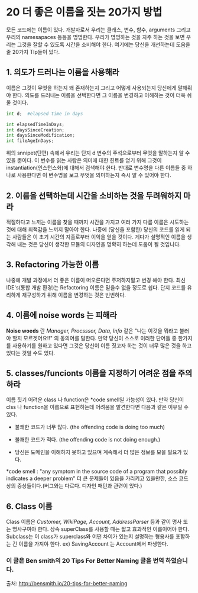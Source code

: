 # 20 더 좋은 이름을 짓는 20가지 방법

모든 코드에는 이름이 있다. 개발자로서 우리는 클래스, 변수, 함수, arguments 그리고 우리의 namesapaces 등등을 명명한다. 우리가 명명하는 것을 자주 하는 것을 보면 우리는 그것을 잘할 수 있도록 시간을 소비해야 한다. 여기에는 당신을 개선하는데 도움을 줄 20가지 TIp들이 있다.



## 1. 의도가 드러나는 이름을 사용해라

이름은 그것이 무엇을 하는지 왜 존재하는지 그리고 어떻게 사용되는지 당신에게 말해줘야 한다. 의도를 드러내는 이름을 선택한다면 그 이름을 변경하고 이해하는 것이 더욱 쉬울 것이다.

```Python
int d;  #elapsed time in days

int elapsedTimeInDays;
int daysSinceCreation;
int daysSinceModification;
int fileAgeInDays;
```
위의 snnipet(단편) 속에서 우리는 단지 d 변수의 주석으로부터 무엇을 말하는지 알 수 있을 뿐이다. 이 변수를 읽는 사람은 의미에 대한 힌트를 얻기 위해 그것이 instantiation(인스턴스화)에 대해서 검색해야 한다. 반대로 변수명을 다른 이름들 중 하나로 사용한다면 이 변수명을 보고 무엇을 의미하는지 즉시 알 수 있어야 한다.



## 2. 이름을 선택하는데 시간을 소비하는 것을 두려워하지 마라

적절하다고 느끼는 이름을 찾을 때까지 시간을 가지고 여러 가지 다름 이름은 시도하는 것에 대해 죄책감을 느끼지 말아야 한다. 나중에 (당신을 포함한) 당신의 코드를 읽게 되는 사람들은 이 초기 시간의 지출로부터 이익을 얻을 것이다. 게다가 설명적인 이름을 생각해 내는 것은 당신이 생각한 모듈의 디자인을 명확히 하는데 도움이 될 것입니다.



## 3. Refactoring 가능한 이름

나중에 개발 과정에서 더 좋은 이름이 떠오른다면 주저하지말고 변경 해야 한다. 최신 IDE's(통합 개발 환경)는 Refactoring 이름은 믿을수 없을 정도로 쉽다. 단지 코드를 유리하게 재구성하기 위해 이름을 변경하는 것은 빈번하다.



## 4. 이름에 noise words 는 피해라

**Noise woeds** 란 *Manager, Procsssor, Data, Info* 같은 "나는 이것을 뭐라고 불러야 할지 모르겟어요!!" 의 동의어를 말한다. 
만약 당신이 스스로 이러한 단어들 중 한가지를 사용하기를 원하고 있다면 그것은 당신이 이름 짓고자 하는 것이 너무 많은 것을 하고 있다는 것일 수도 있다.



## 5. classes/funcionts 이름을 지정하기 어려운 점을 주의하라

이름 짓기 어려운 class 나 function은 *code smell일 가능성이 있다. 만약 당신이 clss 나 function을 이름으로 표현하는데 어려움을 발견한다면 다음과 같은 이유일 수 있다.

* 불쾌한 코드가 너무 많다. (the offending code is doing too much)

* 불쾌한 코드가 적다. (the offending code is not doing enough.)

* 당신은 도메인을 이해하지 못하고 있으며 계속해서 더 많은 정보를 모을 필요가 있다.

*code smell : "any symptom in the source code of a program that possibly indicates a deeper problem"
더 큰 문제들이 있음을 가리키고 있을만한, 소스 코드 상의 증상들이다.(버그와는 다르다. 디자인 패턴과 관련이 있다.)



## 6. Class 이름
Class 이름은 *Customer, WikiPage, Account, AddressParser* 등과 같이 명사 또는 명사구여야 한다. 상속 superClass를 사용할 때는 짧고 효과적인 이름이어야 한다. Subclass는 이 class가 superclass와 어떤 차이가 있는지 설명하는 형용사를 포함하는 긴 이름을 가져야 한다. 
ex) SavingAccount 는 Account에서 파생한다.


### 이 글은 Ben smith의 20 Tips For Better Naming 글을 번역 하였습니다. 
출처: <http://bensmith.io/20-tips-for-better-naming>